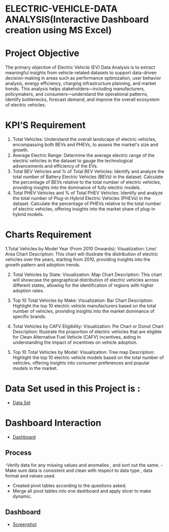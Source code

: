 # ELECTRIC-VEHICLE-DATA ANALYSIS(Interactive Dashboard creation using MS Excel)
# Project Objective
The primary objective of Electric Vehicle (EV) Data Analysis is to extract meaningful insights from vehicle-related datasets to support data-driven decision-making in areas such as performance optimization, user behavior analysis, energy efficiency, charging infrastructure planning, and market trends. This analysis helps stakeholders—including manufacturers, policymakers, and consumers—understand the operational patterns, identify bottlenecks, forecast demand, and improve the overall ecosystem of electric vehicles.

# KPI’S Requirement

1. Total Vehicles:
Understand the overall landscape of electric vehicles, encompassing both BEVs and PHEVs, to assess the market's size and growth.
2. Average Electric Range:
Determine the average electric range of the electric vehicles in the dataset to gauge the technological advancements and efficiency of the EVs.
3. Total BEV Vehicles and % of Total BEV Vehicles:
Identify and analyze the total number of Battery Electric Vehicles (BEVs) in the dataset.
Calculate the percentage of BEVs relative to the total number of electric vehicles, providing insights into the dominance of fully electric models.
4. Total PHEV Vehicles and % of Total PHEV Vehicles:
Identify and analyze the total number of Plug-in Hybrid Electric Vehicles (PHEVs) in the dataset.
Calculate the percentage of PHEVs relative to the total number of electric vehicles, offering insights into the market share of plug-in hybrid models.


# Charts Requirement

1.Total Vehicles by Model Year (From 2010 Onwards):
Visualization: Line/ Area Chart
Description: This chart will illustrate the distribution of electric vehicles over the years, starting from 2010, providing insights into the growth pattern and adoption trends.

2. Total Vehicles by State:
Visualization: Map Chart 
Description: This chart will showcase the geographical distribution of electric vehicles across different states, allowing for the identification of regions with higher adoption rates.

4. Top 10 Total Vehicles by Make:
Visualization: Bar Chart 
Description: Highlight the top 10 electric vehicle manufacturers based on the total number of vehicles, providing insights into the market dominance of specific brands.

6. Total Vehicles by CAFV Eligibility:
Visualization: Pie Chart or Donut Chart
Description: Illustrate the proportion of electric vehicles that are eligible for Clean Alternative Fuel Vehicle (CAFV) incentives, aiding in understanding the impact of incentives on vehicle adoption.

8. Top 10 Total Vehicles by Model:
Visualization: Tree map
Description: Highlight the top 10 electric vehicle models based on the total number of vehicles, offering insights into consumer preferences and popular models in the market.

# Data Set used in this Project is :
- <a href="https://github.com/AnuragBarkhane/Data-Analysis-for-EV-/blob/main/Electric%20Vehicle%20Presentation.pptx">Data Set</a>

# Dashboard Interaction
- <a href="https://github.com/AnuragBarkhane/Data-Analysis-for-EV-">Dashboard</a>
## Process
-Verify data for any missing values and anomalies , and sort out the same.
-Make sure data is consistent and clean with respect to data type , data format and values used.
- Created pivot tables according to the questions asked.
- Merge all pivot tables into one dashboard and apply slicer to make dynamic.

## Dashboard 
- <a href="https://github.com/AnuragBarkhane/Data-Analysis-for-EV-/blob/main/Screenshot%202025-06-13%20203254.png">Screenshot</a>


